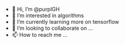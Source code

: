- 👋 Hi, I’m @purplGH
- 👀 I’m interested in algorithms
- 🌱 I’m currently learning more on tensorflow
- 💞️ I’m looking to collaborate on ...
- 📫 How to reach me ...

<!---
purplGH/purplGH is a ✨ special ✨ repository because its `README.md` (this file) appears on your GitHub profile.
You can click the Preview link to take a look at your changes.
--->
